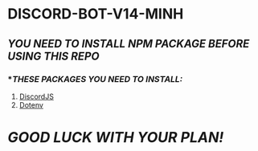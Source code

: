 # DISCORD-BOT-V14-MINH 

## ***YOU NEED TO INSTALL NPM PACKAGE BEFORE USING THIS REPO***
### **THESE PACKAGES YOU NEED TO INSTALL:*
1. [DiscordJS](https://discord.js.org)
2. [Dotenv](https://www.npmjs.com/package/dotenv)
# ***GOOD LUCK WITH YOUR PLAN!***
